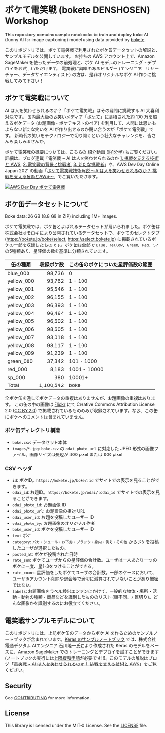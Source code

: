 # ボケて電笑戦 (bokete DENSHOSEN) Workshop
This repository contains sample notebooks to train and deploy boke AI (funny AI for image captioning) model using data provided by [bokete](https://bokete.jp/). 

このリポジトリでは、ボケて電笑戦で利用されたボケ缶データセットの解説と、サンプルモデルを公開しています。
お持ちの AWS アカウント上で、Amazon SageMaker を使ったデータの前処理と、ボケ AI モデルのトレーニング・デプロイをお試しいただけます。
電笑戦に興味のあるビルダー (エンジニア、リサーチャー、データサイエンティスト) の方は、是非オリジナルなボケ AI 作りに挑戦してみて下さい！

## ボケて電笑戦について

AI は人を笑わせられるのか？「ボケて電笑戦」はその疑問に挑戦する AI 大喜利対決です。
国内最大級のお笑いメディア「[ボケて](https://bokete.jp/)」に蓄積された約 100 万を超えるボケデータ (お題画像・ボケテキストのペア) を利用して、人間には思いもよらない新たな笑いを AI が作り出せるのか競い合うのが「ボケて電笑戦」です。
新時代の笑いをテクノロジーで切り開くという壮大なチャレンジを、皆さんも楽しみませんか。

ボケて電笑戦の概要については、こちらの [紹介動画 (約1分半)](https://www.youtube.com/watch?v=u9Yt6j1tq4s) もご覧ください。詳細は、ブログ連載「電笑戦 ~ AI は人を笑わせられるのか 
[1. 挑戦を支える技術と AWS](https://aws.amazon.com/jp/builders-flash/202006/bokete/), 
[2. 電笑戦の背景と挑戦者](https://aws.amazon.com/jp/builders-flash/202007/bokete-2/), 
[3. 新たな挑戦者](https://aws.amazon.com/jp/builders-flash/202008/bokete-3/)」や、AWS Dev Day Online Japan 2021 の動画「[ボケて電笑戦技術解説 ～AIは人を笑わせられるのか？ 挑戦を支える技術とAWS～](https://www.youtube.com/watch?v=ZD9a2m5cu8o)」でご覧いただけます。

[![AWS Dev Day ボケて電笑戦](https://img.youtube.com/vi/u9Yt6j1tq4s/0.jpg)](https://www.youtube.com/watch?v=u9Yt6j1tq4s)

## ボケ缶データセットについて
Boke data: 26 GB (8.8 GB in ZIP) including 1M+ images. 

ボケて電笑戦では、ボケ缶とよばれるデータセットが用いられました。ボケ缶は株式会社オモロキにより公開されているデータセットで、ボケてのセレクトタブ (https://bokete.jp/boke/select, https://select.bokete.jp) に掲載されているボケの一部を収録したものです。ボケ缶は全部で `Blue, Yellow, Green, Red, SP` の5種類あり、星評価の数を基準に分類されています。

| 缶の種類 | 収録ボケ数 | この缶のボケについた星評価数の範囲 |
| ---- | ----: | ---- |
| blue_000 | 98,736 | 0 |
| yellow_000 | 93,762 | 1 - 100 |
| yellow_001 | 95,546 | 1 - 100 |
| yellow_002 | 96,155 | 1 - 100 |
| yellow_003 | 96,393 | 1 - 100 |
| yellow_004 | 96,464 | 1 - 100 |
| yellow_005 | 96,602 | 1 - 100 |
| yellow_006 | 98,605 | 1 - 100 |
| yellow_007 | 93,018 | 1 - 100 |
| yellow_008 | 98,117 | 1 - 100 |
| yellow_009 | 91,239 | 1 - 100 |
| green_000 | 37,342 | 101 - 1000 |
| red_000 | 8,183 | 1001 - 10000 |
| sp_000 | 380 | 10001+ |
| Total | 1,100,542 | boke |

全ボケ缶を通してボケデータの重複はありませんが、お題画像の重複はあります。
この缶の中の画像は [Flickr](https://www.flickr.com) にて Creative Commons Attribution License 2.0 ([CC BY 2.0](https://creativecommons.org/licenses/by/2.0/)) で掲載されているもののみが収録されています。なお、この缶にボケへのコメントは含まれていません。

### ボケ缶ディレクトリ構造
- `boke.csv`: データセット本体
- `images/*.jpg`: `boke.csv` の `odai_photo_url` に対応した JPEG 形式の画像ファイル。画像サイズは長辺が 400 pixel または 600 pixel 

### CSV ヘッダ
- `id`: ボケID。`https://bokete.jp/boke/:id` でサイトでの表示を見ることができます。
- `odai_id`: お題ID。`https://bokete.jp/odai/:odai_id` でサイトでの表示を見ることができます。
- `odai_photo_id`: お題画像 ID
- `odai_photo_url`: お題画像の相対 URL
- `odai_user_id`: お題を投稿したユーザー ID
- `odai_photo_by`: お題画像のオリジナル作者
- `boke_user_id`: ボケを投稿したユーザー ID
- `text` ボケ
- `category`: `バカ・シュール・お下劣・ブラック・身内・例え・その他` からボケを投稿したユーザが選択したもの。
- `posted_at`: ボケが投稿された日時
- `rate_sum`: ボケてユーザからの星評価の合計数。ユーザは一人あたり一つのボケに一度、星1-3をつけることができる。
- `rate_count`: 星評価をしたボケてユーザの合計数。一部のケースにおいて、ユーザのアカウント削除や退会等で適切に減算されていないことがあり厳密ではない。
- `labels`: お題画像をラベル検出エンジンにかけて、一般的な物体・場所・活動・動物の種類・商品などを識別したもののリスト (順不同、`/` 区切り)。どんな画像かを識別するのにお役立てください。

## 電笑戦サンプルモデルについて
このリポジトリには、上記ボケ缶のデータからボケ AI を作るためのサンプルノートブックが含まれています。[Keras のサンプルノートブック](notebook/keras_baseline/bokete_keras_on_sagemaker.ipynb) では、株式会社電通デジタル AIエンジニア 石川隆一氏により作成された Keras のモデルをベースに、Amazon SageMaker でのトレーニングとデプロイを試すことができます (ノートブックの実行には[上限緩和申請](LIMIT_INCREASE.md)が必要です!!)。このモデルの解説はブログ「[電笑戦 ~ AI は人を笑わせられるのか 1. 挑戦を支える技術と AWS](https://aws.amazon.com/jp/builders-flash/202006/bokete/)」をご覧ください。

## Security

See [CONTRIBUTING](CONTRIBUTING.md#security-issue-notifications) for more information.

## License

This library is licensed under the MIT-0 License. See the [LICENSE](LICENSE)
file.


